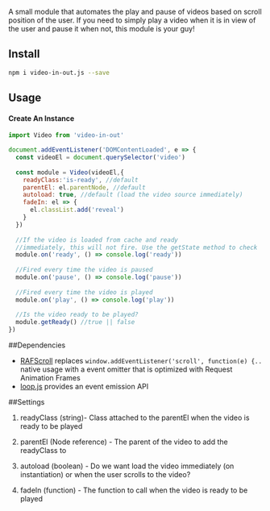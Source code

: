 A small module that automates the play and pause of videos based on scroll position of the user. If you need to simply play a video when it is in view of the user and pause it when not, this module is your guy!

## Install 
```bash
npm i video-in-out.js --save
```

## Usage
#### Create An Instance

```javascript
import Video from 'video-in-out'

document.addEventListener('DOMContentLoaded', e => {
  const videoEl = document.querySelector('video')
  
  const module = Video(videoEl,{
    readyClass:'is-ready', //default
    parentEl: el.parentNode, //default
    autoload: true, //default (load the video source immediately)
    fadeIn: el => {
      el.classList.add('reveal')
    } 
  })
  
  //If the video is loaded from cache and ready
  //immediately, this will not fire. Use the getState method to check
  module.on('ready', () => console.log('ready'))
  
  //Fired every time the video is paused
  module.on('pause', () => console.log('pause'))
  
  //Fired every time the video is played
  module.on('play', () => console.log('play'))
  
  //Is the video ready to be played?
  module.getReady() //true || false 
})
```

##Dependencies

- [RAFScroll](https://github.com/maxrolon/raf-scroll.js) replaces ```window.addEventListener('scroll', function(e) {..``` native usage with a event omitter that is optimized with Request Animation Frames
- [loop.js](https://github.com/estrattonbailey/loop.js) provides an event emission API

##Settings

1. readyClass (string)- Class attached to the parentEl when the video is ready to be played

2. parentEl (Node reference) - The parent of the video to add the readyClass to

3. autoload (boolean) - Do we want load the video immediately (on instantiation) or when the user scrolls to the video?

4. fadeIn (function) - The function to call when the video is ready to be played
